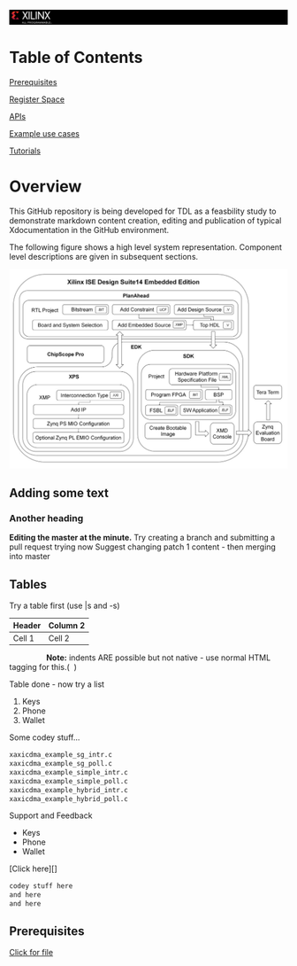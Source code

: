 ![](/images/capture.PNG)



# Table of Contents

[Prerequisites][]

[Register Space][]

[APIs][]

[Example use cases][]

[Tutorials][]

# Overview

This GitHub repository is being developed for TDL as a feasbility study to demonstrate markdown content creation, editing and publication of typical Xdocumentation in the GitHub environment.

The following figure shows a high level system representation. Component level descriptions are given in subsequent sections.

![](/images/image1.jpg)





## Adding some text
### Another heading
**Editing the master at the minute.**
Try creating a branch and submitting a pull request
trying now
Suggest changing patch 1 content - then merging into master

## Tables

Try a table first (use |s and -s)

Header | Column 2 |
------|------|
Cell 1 | Cell 2|

&nbsp;&nbsp;&nbsp;&nbsp;&nbsp;&nbsp;&nbsp;&nbsp;&nbsp;&nbsp;&nbsp;&nbsp;&nbsp;&nbsp;&nbsp;&nbsp; **Note:** indents ARE possible but not native - use normal HTML tagging for this.(&nbsp;&nbsp;)

Table done - now try a list
1. Keys
2. Phone
3. Wallet

Some codey stuff...
```
xaxicdma_example_sg_intr.c
xaxicdma_example_sg_poll.c
xaxicdma_example_simple_intr.c
xaxicdma_example_simple_poll.c
xaxicdma_example_hybrid_intr.c
xaxicdma_example_hybrid_poll.c
```

Support and Feedback


- Keys
- Phone 
- Wallet

[Click here][]
```
codey stuff here
and here
and here
```


## Prerequisites

[Click for file][]



[Click for file]:file_2.md


[Prerequisites]:prerequisites.md
[Register Space]:registers.md
[APIs]:apis.md
[Example use cases]:examples.md
[Tutorials]:tutorials.md

